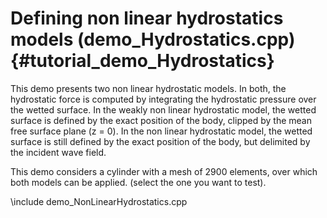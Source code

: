 Defining non linear hydrostatics models (demo_Hydrostatics.cpp) {#tutorial_demo_Hydrostatics}
===============================================================

This demo presents two non linear hydrostatic models. In both, the hydrostatic force is computed by integrating
the hydrostatic pressure over the wetted surface. In the weakly non linear hydrostatic model, the wetted surface
is defined by the exact position of the body, clipped by the mean free surface plane (z = 0). In the non linear
hydrostatic model, the wetted surface is still defined by the exact position of the body, but delimited by the
incident wave field.

This demo considers a cylinder with a mesh of 2900 elements, over which both models can be applied. (select the
one you want to test).

\include demo_NonLinearHydrostatics.cpp

